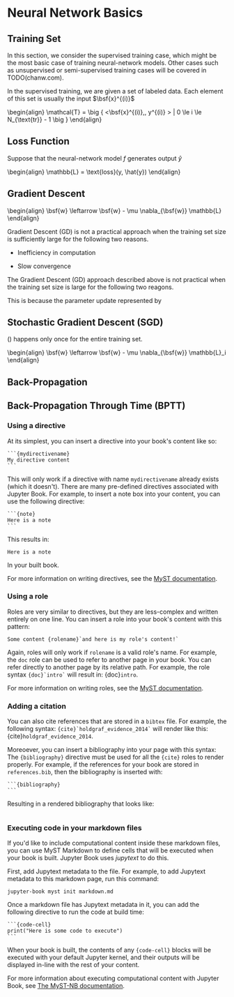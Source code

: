 # Neural Network Basics

## Training Set

In this section, we consider the supervised training case, which might be the
most basic case of training neural-network models.
Other cases such as unsupervised or semi-supervised training cases will 
be covered in TODO(chanw.com). 

In the supervised training, we are given a set of labeled data. Each element of
this set is usually the input $\bsf{x}^{(i)}$

\begin{align}
  \mathcal{T} = \big \{ <\bsf{x}^{(i)},\, y^{(i)} > | 0 \le i \le N_{\text{tr}} - 1 \big \}
\end{align}


## Loss Function
Suppose that the neural-network model $f$ generates output $\hat{y}$  

\begin{align}
  \mathbb{L} = \text{loss}(y, \hat{y}) 
\end{align}

## Gradient Descent 

\begin{align}
  \bsf{w} \leftarrow  \bsf{w} - \mu \nabla_{\bsf{w}} \mathbb{L}
\end{align}

Gradient Descent (GD) is not a practical approach when the training set size is
sufficiently large for the following two reasons.

 * Inefficiency in computation

 * Slow convergence


The Gradient Descent (GD) approach described above is not practical when the
training set size is large for the following two reagons. 

This is because the parameter update represented by

## Stochastic Gradient Descent (SGD)




() happens only once for the entire training set.

\begin{align}
  \bsf{w} \leftarrow  \bsf{w} - \mu \nabla_{\bsf{w}} \mathbb{L}_i
\end{align}



## Back-Propagation 



## Back-Propagation Through Time (BPTT)


### Using a directive

At its simplest, you can insert a directive into your book's content like so:

````
```{mydirectivename}
My directive content
```
````

This will only work if a directive with name `mydirectivename` already exists
(which it doesn't). There are many pre-defined directives associated with
Jupyter Book. For example, to insert a note box into your content, you can
use the following directive:

````
```{note}
Here is a note
```
````

This results in:

```{note}
Here is a note
```

In your built book.

For more information on writing directives, see the
[MyST documentation](https://myst-parser.readthedocs.io/).


### Using a role

Roles are very similar to directives, but they are less-complex and written
entirely on one line. You can insert a role into your book's content with
this pattern:

```
Some content {rolename}`and here is my role's content!`
```

Again, roles will only work if `rolename` is a valid role's name. For example,
the `doc` role can be used to refer to another page in your book. You can
refer directly to another page by its relative path. For example, the
role syntax `` {doc}`intro` `` will result in: {doc}`intro`.

For more information on writing roles, see the
[MyST documentation](https://myst-parser.readthedocs.io/).


### Adding a citation

You can also cite references that are stored in a `bibtex` file. For example,
the following syntax: `` {cite}`holdgraf_evidence_2014` `` will render like
this: {cite}`holdgraf_evidence_2014`.

Moreoever, you can insert a bibliography into your page with this syntax:
The `{bibliography}` directive must be used for all the `{cite}` roles to
render properly.
For example, if the references for your book are stored in `references.bib`,
then the bibliography is inserted with:

````
```{bibliography}
```
````

Resulting in a rendered bibliography that looks like:

```{bibliography}
```


### Executing code in your markdown files

If you'd like to include computational content inside these markdown files,
you can use MyST Markdown to define cells that will be executed when your
book is built. Jupyter Book uses *jupytext* to do this.

First, add Jupytext metadata to the file. For example, to add Jupytext metadata
to this markdown page, run this command:

```
jupyter-book myst init markdown.md
```

Once a markdown file has Jupytext metadata in it, you can add the following
directive to run the code at build time:

````
```{code-cell}
print("Here is some code to execute")
```
````

When your book is built, the contents of any `{code-cell}` blocks will be
executed with your default Jupyter kernel, and their outputs will be displayed
in-line with the rest of your content.

For more information about executing computational content with Jupyter Book,
see [The MyST-NB documentation](https://myst-nb.readthedocs.io/).
